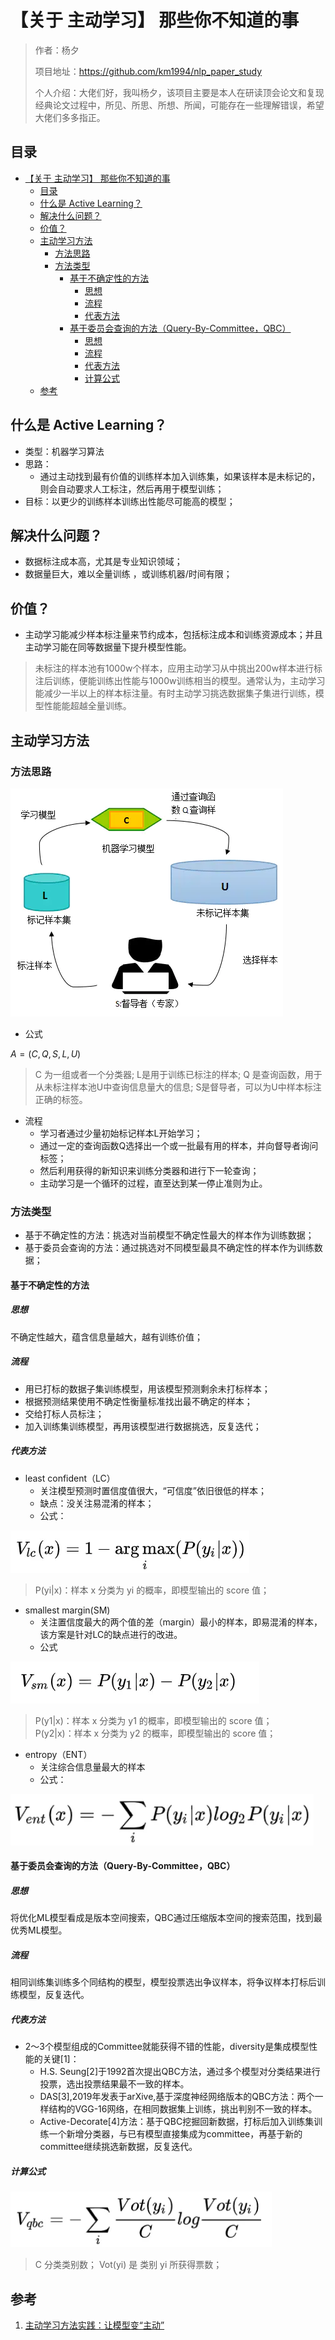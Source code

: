 # 【关于 主动学习】 那些你不知道的事

> 作者：杨夕
> 
> 项目地址：https://github.com/km1994/nlp_paper_study
> 
> 个人介绍：大佬们好，我叫杨夕，该项目主要是本人在研读顶会论文和复现经典论文过程中，所见、所思、所想、所闻，可能存在一些理解错误，希望大佬们多多指正。

## 目录

- [【关于 主动学习】 那些你不知道的事](#关于-主动学习-那些你不知道的事)
  - [目录](#目录)
  - [什么是 Active Learning？](#什么是-active-learning)
  - [解决什么问题？](#解决什么问题)
  - [价值？](#价值)
  - [主动学习方法](#主动学习方法)
    - [方法思路](#方法思路)
    - [方法类型](#方法类型)
      - [基于不确定性的方法](#基于不确定性的方法)
        - [思想](#思想)
        - [流程](#流程)
        - [代表方法](#代表方法)
      - [基于委员会查询的方法（Query-By-Committee，QBC）](#基于委员会查询的方法query-by-committeeqbc)
        - [思想](#思想-1)
        - [流程](#流程-1)
        - [代表方法](#代表方法-1)
        - [计算公式](#计算公式)
  - [参考](#参考)

## 什么是 Active Learning？

- 类型：机器学习算法
- 思路：
  - 通过主动找到最有价值的训练样本加入训练集，如果该样本是未标记的，则会自动要求人工标注，然后再用于模型训练；
- 目标：以更少的训练样本训练出性能尽可能高的模型；

## 解决什么问题？

- 数据标注成本高，尤其是专业知识领域；
- 数据量巨大，难以全量训练 ，或训练机器/时间有限；

## 价值？

- 主动学习能减少样本标注量来节约成本，包括标注成本和训练资源成本；并且主动学习能在同等数据量下提升模型性能。

> 未标注的样本池有1000w个样本，应用主动学习从中挑出200w样本进行标注后训练，便能训练出性能与1000w训练相当的模型。通常认为，主动学习能减少一半以上的样本标注量。有时主动学习挑选数据集子集进行训练，模型性能能超越全量训练。

## 主动学习方法

### 方法思路

![](img/20201026112155.png)

- 公式

$A=(C,Q,S,L,U)$

> C 为一组或者一个分类器;
> L是用于训练已标注的样本;
> Q 是查询函数，用于从未标注样本池U中查询信息量大的信息;
> S是督导者，可以为U中样本标注正确的标签。

- 流程
  - 学习者通过少量初始标记样本L开始学习；
  - 通过一定的查询函数Q选择出一个或一批最有用的样本，并向督导者询问标签；
  - 然后利用获得的新知识来训练分类器和进行下一轮查询；
  - 主动学习是一个循环的过程，直至达到某一停止准则为止。


### 方法类型

- 基于不确定性的方法：挑选对当前模型不确定性最大的样本作为训练数据；
- 基于委员会查询的方法：通过挑选对不同模型最具不确定性的样本作为训练数据；

#### 基于不确定性的方法

##### 思想

不确定性越大，蕴含信息量越大，越有训练价值；

##### 流程

- 用已打标的数据子集训练模型，用该模型预测剩余未打标样本；
- 根据预测结果使用不确定性衡量标准找出最不确定的样本；
- 交给打标人员标注；
- 加入训练集训练模型，再用该模型进行数据挑选，反复迭代；
  
##### 代表方法

- least confident（LC）
  - 关注模型预测时置信度值很大，“可信度”依旧很低的样本；
  - 缺点：没关注易混淆的样本；
  - 公式：

![](img/20201026103601.png)

> P(yi|x)：样本 x 分类为 yi 的概率，即模型输出的 score 值；

- smallest margin(SM)
  - 关注置信度最大的两个值的差（margin）最小的样本，即易混淆的样本，该方案是针对LC的缺点进行的改进。
  - 公式

![](img/20201026103839.png)

> P(y1|x)：样本 x 分类为 y1 的概率，即模型输出的 score 值；<br/>
> P(y2|x)：样本 x 分类为 y2 的概率，即模型输出的 score 值；<br/>

- entropy（ENT）
  - 关注综合信息量最大的样本
  - 公式：
  
![](img/20201026104224.png)

#### 基于委员会查询的方法（Query-By-Committee，QBC）

##### 思想

将优化ML模型看成是版本空间搜索，QBC通过压缩版本空间的搜索范围，找到最优秀ML模型。

##### 流程

相同训练集训练多个同结构的模型，模型投票选出争议样本，将争议样本打标后训练模型，反复迭代。

##### 代表方法

- 2～3个模型组成的Committee就能获得不错的性能，diversity是集成模型性能的关键[1]：
  - H.S. Seung[2]于1992首次提出QBC方法，通过多个模型对分类结果进行投票，选出投票结果最不一致的样本。
  - DAS[3],2019年发表于arXive,基于深度神经网络版本的QBC方法：两个一样结构的VGG-16网络，在相同数据集上训练，挑出判别不一致的样本。
  - Active-Decorate[4]方法：基于QBC挖掘回新数据，打标后加入训练集训练一个新增分类器，与已有模型直接集成为committee，再基于新的committee继续挑选新数据，反复迭代。

##### 计算公式

![](img/20201026104844.png)

> C 分类类别数；
> Vot(yi) 是 类别 yi 所获得票数；
 

## 参考

1. [主动学习方法实践：让模型变“主动”](https://developer.aliyun.com/article/766940)













